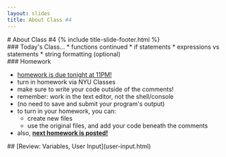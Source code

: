 ```yaml
---
layout: slides
title: About Class #4 
---
```

<section markdown="block" class="title-slide">
#  About Class #4
{% include title-slide-footer.html %}
</section>

<section markdown="block">
###  Today's Class...
* functions continued
* if statements
* expressions vs statements
* string formatting (optional)
</section>

<section markdown="block">
###  Homework

* [homework is due tonight at 11PM!](../../schedule.html#homework1)
* turn in homework via NYU Classes
* make sure to write your code outside of the comments!
* remember: work in the text editor, not the shell/console
* (no need to save and submit your program's output)
* to turn in your homework, you can:
	* create new files
	* use the original files, and add your code beneath the comments
* also, [__next homework is posted!__](../../schedule.html#homework2)
</section>


<section markdown="block">
##  [Review: Variables, User Input](user-input.html)
</section>
